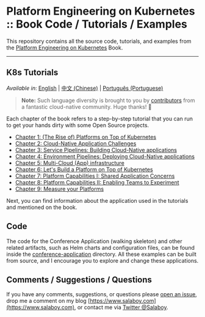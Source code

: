 # Platform Engineering on Kubernetes :: Book Code / Tutorials / Examples

This repository contains all the source code, tutorials, and examples from the [Platform Engineering on Kubernetes](https://www.salaboy.com/book/) Book.

---

## K8s Tutorials

_Available in_: [English](README.md) | [中文 (Chinese)](README-zh.md) | [Português (Portuguese)](README-pt.md)
> **Note:** Such language diversity is brought to you by [contributors](https://github.com/salaboy/platforms-on-k8s/graphs/contributors) from a fantastic cloud-native community.  Huge thanks! 🚀

Each chapter of the book refers to a step-by-step tutorial that you can run to get your hands dirty with some Open Source projects.

- [Chapter 1: (The Rise of) Platforms on Top of Kubernetes](chapter-1/README.md)
- [Chapter 2: Cloud-Native Application Challenges](chapter-2/README.md)
- [Chapter 3: Service Pipelines: Building Cloud-Native applications](chapter-3/README.md)
- [Chapter 4: Environment Pipelines: Deploying Cloud-Native applications](chapter-4/README.md)
- [Chapter 5: Multi-Cloud (App) infrastructure](chapter-5/README.md)
- [Chapter 6: Let's Build a Platform on Top of Kubernetes](chapter-6/README.md)
- [Chapter 7: Platform Capabilities I: Shared Application Concerns](chapter-7/README.md)
- [Chapter 8: Platform Capabilities II: Enabling Teams to Experiment](chapter-8/README.md)
- [Chapter 9: Measure your Platforms](chapter-9/README.md)


Next, you can find information about the application used in the tutorials and mentioned on the book.

## Code

The code for the Conference Application (walking skeleton) and other related artifacts, such as Helm charts and configuration files, can be found inside the [conference-application](conference-application/README.md) directory. All these examples can be built from source, and I encourage you to explore and change these applications.

## Comments / Suggestions / Questions

If you have any comments, suggestions, or questions please [open an issue](https://github.com/salaboy/platforms-on-k8s/issues/new), drop me a comment on my blog [https://www.salaboy.com](https://www.salaboy.com), or contact me via [Twitter @Salaboy](https://twitter.com/salaboy).
